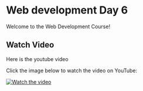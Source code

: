 # Web development Day 6

Welcome to the Web Development Course!

## Watch Video

Here is the youtube video

Click the image below to watch the video on YouTube:

[![Watch the video](https://img.youtube.com/vi/ococy5zFkHM/0.jpg)](https://youtu.be/ococy5zFkHM)
